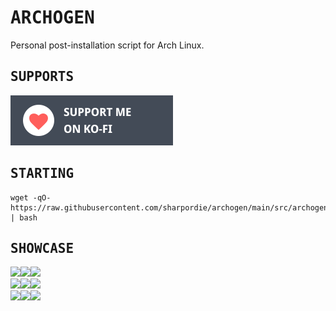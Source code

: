 <h1><samp>ARCHOGEN</samp></h1>

Personal post-installation script for Arch Linux.

<h2><samp>SUPPORTS</samp></h2>

<a href="../.." target="_blank"><img src="https://raw.githubusercontent.com/sharpordie/mybadges/main/src/kofi.svg" width="260"></a>

<h2><samp>STARTING</samp></h2>

```
wget -qO- https://raw.githubusercontent.com/sharpordie/archogen/main/src/archogen.sh | bash
```
<h2><samp>SHOWCASE</samp></h2>

<a href=""><img src="https://fakeimg.pl/852x480/000/fff/?text=‏‏‎ ‎" width="49.25%"/></a><a><img src="https://upload.wikimedia.org/wikipedia/commons/c/ca/1x1.png" width="1.5%"/></a><a href=""><img src="https://fakeimg.pl/852x480/000/fff/?text=‏‏‎ ‎" width="49.25%"/></a>  
<a href=""><img src="https://fakeimg.pl/852x480/000/fff/?text=‏‏‎ ‎" width="49.25%"/></a><a><img src="https://upload.wikimedia.org/wikipedia/commons/c/ca/1x1.png" width="1.5%"/></a><a href=""><img src="https://fakeimg.pl/852x480/000/fff/?text=‏‏‎ ‎" width="49.25%"/></a>  
<a href=""><img src="https://fakeimg.pl/852x480/000/fff/?text=‏‏‎ ‎" width="49.25%"/></a><a><img src="https://upload.wikimedia.org/wikipedia/commons/c/ca/1x1.png" width="1.5%"/></a><a href=""><img src="https://fakeimg.pl/852x480/000/fff/?text=‏‏‎ ‎" width="49.25%"/></a>

